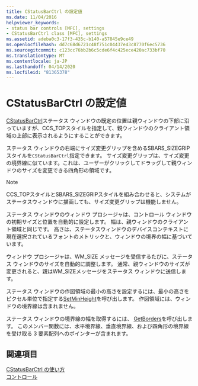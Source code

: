 ```yaml
---
title: CStatusBarCtrl の設定値
ms.date: 11/04/2016
helpviewer_keywords:
- status bar controls [MFC], settings
- CStatusBarCtrl class [MFC], settings
ms.assetid: adeba0c3-17f3-435c-b140-a57845e9ce49
ms.openlocfilehash: dd7c68d6721c48f751c04437e43c8770f6ec5736
ms.sourcegitcommit: c123cc76bb2b6c5cde6f4c425ece420ac733bf70
ms.translationtype: MT
ms.contentlocale: ja-JP
ms.lasthandoff: 04/14/2020
ms.locfileid: "81365378"
---
```

# <a name="settings-for-the-cstatusbarctrl"></a>CStatusBarCtrl の設定値

[CStatusBarCtrl](../mfc/reference/cstatusbarctrl-class.md)ステータス ウィンドウの既定の位置は親ウィンドウの下部に沿っていますが、CCS_TOPスタイルを指定して、親ウィンドウのクライアント領域の上部に表示されるようにすることができます。

ステータス ウィンドウの右端にサイズ変更グリップを含めるSBARS_SIZEGRIP スタイルを`CStatusBarCtrl`指定できます。 サイズ変更グリップは、サイズ変更の境界線に似ています。これは、ユーザーがクリックしてドラッグして親ウィンドウのサイズを変更できる四角形の領域です。

> [!NOTE]
> CCS_TOPスタイルとSBARS_SIZEGRIPスタイルを組み合わせると、システムがステータスウィンドウに描画しても、サイズ変更グリップは機能しません。

ステータス ウィンドウのウィンドウ プロシージャは、コントロール ウィンドウの初期サイズと位置を自動的に設定します。 幅は、親ウィンドウのクライアント領域と同じです。 高さは、ステータスウィンドウのデバイスコンテキストに現在選択されているフォントのメトリックと、ウィンドウの境界の幅に基づいています。

ウィンドウ プロシージャは、WM_SIZE メッセージを受信するたびに、ステータス ウィンドウのサイズを自動的に調整します。 通常、親ウィンドウのサイズが変更されると、親はWM_SIZEメッセージをステータス ウィンドウに送信します。

ステータス ウィンドウの作図領域の最小の高さを設定するには、最小の高さをピクセル単位で指定する[SetMinHeight](../mfc/reference/cstatusbarctrl-class.md#setminheight)を呼び出します。 作図領域には、ウィンドウの境界線は含まれません。

ステータス ウィンドウの境界線の幅を取得するには、 [GetBorders](../mfc/reference/cstatusbarctrl-class.md#getborders)を呼び出します。 このメンバー関数には、水平境界線、垂直境界線、および四角形の境界線を受け取る 3 要素配列へのポインターが含まれます。

## <a name="see-also"></a>関連項目

[CStatusBarCtrl の使い方](../mfc/using-cstatusbarctrl.md)<br/>
[コントロール](../mfc/controls-mfc.md)
